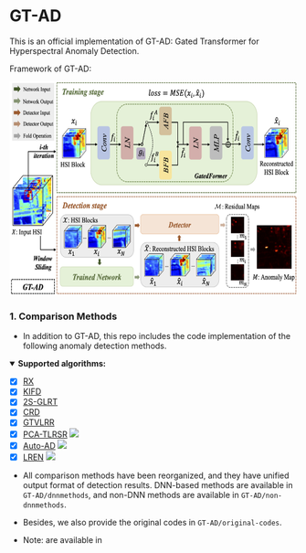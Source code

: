# GT-AD

This is an official implementation of GT-AD: Gated Transformer for Hyperspectral Anomaly Detection.

Framework of GT-AD:

<img src="framework.png" width=600 height=375>

### 1. Comparison Methods 

- In addition to GT-AD, this repo includes the code implementation of the following anomaly detection methods.

<details open>
<summary><b>Supported algorithms:</b></summary>

* [x] [RX](https://ieeexplore.ieee.org/stamp/stamp.jsp?tp=&arnumber=60107)
* [x] [KIFD](https://ieeexplore.ieee.org/stamp/stamp.jsp?tp=&arnumber=8833502)
* [x] [2S-GLRT](https://ieeexplore.ieee.org/stamp/stamp.jsp?tp=&arnumber=9404853)
* [x] [CRD](https://ieeexplore.ieee.org/stamp/stamp.jsp?tp=&arnumber=6876207)
* [x] [GTVLRR](https://ieeexplore.ieee.org/stamp/stamp.jsp?tp=&arnumber=8833518)
* [x] [PCA-TLRSR](https://ieeexplore.ieee.org/stamp/stamp.jsp?tp=&arnumber=9781337)  [![](https://img.shields.io/badge/-Github-blue)](https://github.com/MinghuaWang123/PCA-TLRSR)
* [x] [Auto-AD](https://ieeexplore.ieee.org/stamp/stamp.jsp?tp=&arnumber=9382262) [![](https://img.shields.io/badge/-Github-blue)](https://github.com/RSIDEA-WHU2020/Auto-AD)
* [x] [LREN](https://ojs.aaai.org/index.php/AAAI/article/view/16536)  [![](https://img.shields.io/badge/-Github-blue)](https://github.com/xdjiangkai/LREN)

- All comparison methods have been reorganized, and they have unified output format of detection results. DNN-based methods are available in `GT-AD/dnnmethods`, and non-DNN methods are available in `GT-AD/non-dnnmethods`.

- Besides, we also provide the original codes in `GT-AD/original-codes`.

- Note: are available in 
